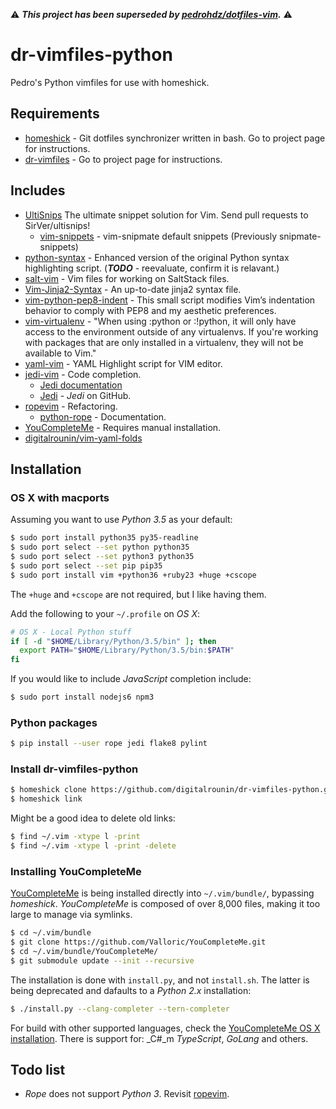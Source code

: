 
:warning: _**This project has been superseded by
[pedrohdz/dotfiles-vim](https://github.com/pedrohdz/dotfiles-vim).**_ :warning:

# dr-vimfiles-python

Pedro's Python vimfiles for use with homeshick.


## Requirements

  - [homeshick][] - Git dotfiles synchronizer written in bash.  Go to project
    page for instructions.
  - [dr-vimfiles][] - Go to project page for instructions.


## Includes

  - [UltiSnips][] The ultimate snippet solution for Vim. Send pull requests to
    SirVer/ultisnips!
    - [vim-snippets][] - vim-snipmate default snippets (Previously
      snipmate-snippets)
  - [python-syntax][] - Enhanced version of the original Python syntax
    highlighting script.  (***TODO*** - reevaluate, confirm it is relavant.)
  - [salt-vim][] - Vim files for working on SaltStack files.
  - [Vim-Jinja2-Syntax][] - An up-to-date jinja2 syntax file.
  - [vim-python-pep8-indent][] - This small script modifies Vim’s indentation
    behavior to comply with PEP8 and my aesthetic preferences.
  - [vim-virtualenv][] - "When using :python or :!python, it will only have
    access to the environment outside of any virtualenvs. If you're working
    with packages that are only installed in a virtualenv, they will not be
    available to Vim."
  - [yaml-vim][] - YAML Highlight script for VIM editor.
  - [jedi-vim][] - Code completion.
    - [Jedi documentation][]
    - [Jedi][] - _Jedi_ on GitHub.
  - [ropevim][] - Refactoring.
    - [python-rope][] - Documentation.
  - [YouCompleteMe][] - Requires manual installation.
  - [digitalrounin/vim-yaml-folds][]


## Installation

### OS X with macports

Assuming you want to use _Python 3.5_ as your default:

  ```bash
  $ sudo port install python35 py35-readline
  $ sudo port select --set python python35
  $ sudo port select --set python3 python35
  $ sudo port select --set pip pip35
  $ sudo port install vim +python36 +ruby23 +huge +cscope
  ```

The `+huge` and `+cscope` are not required, but I like having them.

Add the following to your `~/.profile` on _OS X_:

  ```bash
  # OS X - Local Python stuff
  if [ -d "$HOME/Library/Python/3.5/bin" ]; then
    export PATH="$HOME/Library/Python/3.5/bin:$PATH"
  fi
  ```

If you would like to include _JavaScript_ completion include:

  ```bash
  $ sudo port install nodejs6 npm3
  ```


### Python packages

  ```bash
  $ pip install --user rope jedi flake8 pylint
  ```

### Install dr-vimfiles-python

  ```bash
  $ homeshick clone https://github.com/digitalrounin/dr-vimfiles-python.git
  $ homeshick link
  ```

Might be a good idea to delete old links:

  ```bash
  $ find ~/.vim -xtype l -print
  $ find ~/.vim -xtype l -print -delete
  ```

### Installing YouCompleteMe

[YouCompleteMe][] is being installed directly into `~/.vim/bundle/`, bypassing
_homeshick_.  _YouCompleteMe_ is composed of over 8,000 files, making it too
large to manage via symlinks.

  ```bash
  $ cd ~/.vim/bundle
  $ git clone https://github.com/Valloric/YouCompleteMe.git
  $ cd ~/.vim/bundle/YouCompleteMe/
  $ git submodule update --init --recursive
  ```

The installation is done with `install.py`, and not `install.sh`.  The latter
is being deprecated and dafaults to a _Python 2.x_ installation:

  ```bash
  $ ./install.py --clang-completer --tern-completer
  ```

For build with other supported languages, check the [YouCompleteMe OS X
installation][].  There is support for: _C#_m _TypeScript_, _GoLang_ and
others.


## Todo list

  - _Rope_ does not support _Python 3_.  Revisit [ropevim][].




[YouCompleteMe]: http://valloric.github.io/YouCompleteMe/
[YouCompleteMe on GitHub]: https://github.com/Valloric/YouCompleteMe
[YouCompleteMe OS X installation]: https://github.com/Valloric/YouCompleteMe/blob/master/README.md#mac-os-x

[homeshick]: https://github.com/andsens/homeshick
[dr-vimfiles]: https://github.com/digitalrounin/dr-vimfiles

[UltiSnips]: https://github.com/SirVer/ultisnips
[Vim-Jinja2-Syntax]: https://github.com/Glench/Vim-Jinja2-Syntax
[python-syntax]: https://github.com/hdima/python-syntax
[salt-vim]: https://github.com/saltstack/salt-vim
[vim-python-pep8-indent]: https://github.com/hynek/vim-python-pep8-indent
[vim-snippets]: https://github.com/honza/vim-snippets
[vim-virtualenv]: https://github.com/jmcantrell/vim-virtualenv
[yaml-vim]: https://github.com/ingydotnet/yaml-vim

[python-rope]: https://github.com/python-rope/rope
[ropevim]: https://github.com/python-rope/ropevim

[Jedi documentation]: http://jedi.jedidjah.ch/en/latest/
[Jedi]: https://github.com/davidhalter/jedi
[jedi-vim]: https://github.com/davidhalter/jedi-vim

[digitalrounin/vim-yaml-folds]: https://github.com/digitalrounin/vim-yaml-folds
